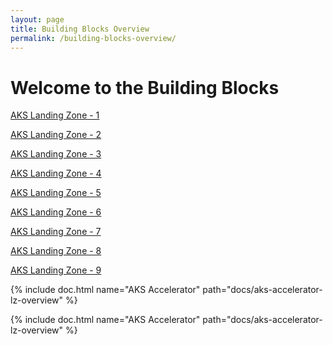 ```yaml
---
layout: page
title: Building Blocks Overview
permalink: /building-blocks-overview/
---
```


# Welcome to the Building Blocks

[AKS Landing Zone - 1](_docs/building-blocks-docs/aks-accelerator-lz/aks-accelerator-lz-overview)

[AKS Landing Zone - 2](building-blocks-docs/aks-accelerator-lz/aks-accelerator-lz-overview)

[AKS Landing Zone - 3](aks-accelerator-lz/aks-accelerator-lz-overview)

[AKS Landing Zone - 4](aks-accelerator-lz-overview)

[AKS Landing Zone - 5](../_docs/building-blocks-docs/aks-accelerator-lz/aks-accelerator-lz-overview.md)

[AKS Landing Zone - 6](_docs/building-blocks-docs/aks-accelerator-lz/aks-accelerator-lz-overview.md)

[AKS Landing Zone - 7](../docs/building-blocks-docs/aks-accelerator-lz/aks-accelerator-lz-overview.md)

[AKS Landing Zone - 8](docs/building-blocks-docs/aks-accelerator-lz/aks-accelerator-lz-overview.md)

[AKS Landing Zone - 9](docs/building-blocks-docs/aks-accelerator-lz/aks-accelerator-lz-overview)

{% include doc.html name="AKS Accelerator" path="docs/aks-accelerator-lz-overview" %}

{% include doc.html name="AKS Accelerator" path="docs/aks-accelerator-lz-overview" %}